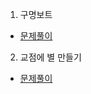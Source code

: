 1. 구명보트
* [문제풀이](https://ht.oopy.io/d5824368-052c-4d16-ba86-cd8ec04a616f)
2. 교점에 별 만들기
* [문제풀이](https://ht.oopy.io/01522bf9-08d7-4cae-8ee0-9625b47f7a0f)
